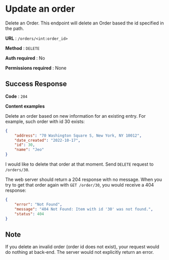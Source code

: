# Update an order

Delete an Order. This endpoint will delete an Order based the id specified in the path.

**URL** : `/orders/<int:order_id>`

**Method** : `DELETE`

**Auth required** : No

**Permissions required** : None

## Success Response

**Code** : `204`

**Content examples**

Delete an order based on new information for an existing entry. For example, such order with id 30 exists:

```json
{
    "address": "70 Washington Square S, New York, NY 10012",
    "date_created": "2022-10-17",
    "id": 30,
    "name": "Jeo"
}
```

I would like to delete that order at that moment. Send `DELETE` request to `/orders/30`.

The web server should return a 204 response with no message. When you try to get that order again with `GET /order/30`, you would receive a 404 response:

```json
{
    "error": "Not Found",
    "message": "404 Not Found: Item with id '30' was not found.",
    "status": 404
}
```

## Note
If you delete an invalid order (order id does not exist), your request would do nothing at back-end. The server would not explicitly return an error.